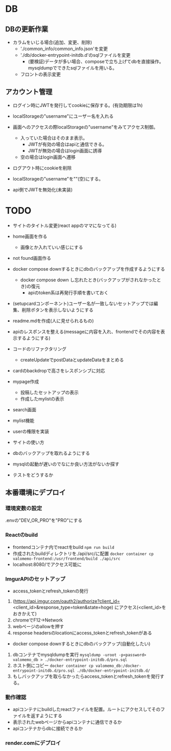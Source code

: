 # DB
## DBの更新作業
- カラムをいじる場合(追加、変更、削除)
  - './common_info/common_info.json'を変更
  - './db/docker-entrypoint-initdb.d'のsqlファイルを変更
    - (要検証)データが多い場合、composeで立ち上げてdbを直接操作。mysqldumpでできたsqlファイルを用いる。
  - フロントの表示変更

## アカウント管理
- ログイン時にJWTを発行してcookieに保存する。(有効期限は1h)
- localStorageの"username"にユーザー名を入れる

- 画面へのアクセスの際localStorageの"username"をみてアクセス制御。
  - 入っていた場合はそのまま表示。
    - JWTが有効の場合はapiと通信できる。
    - JWTが無効の場合はlogin画面に誘導
  - 空の場合はlogin画面へ遷移

- ログアウト時にcookieを削除
- localStorageの"username"を""(空)にする。
- api側でJWTを無効化(未実装)


# TODO
- サイトのタイトル変更(react appのママになってる)


- home画面を作る
  - 画像とか入れていい感じにする
- not found画面作る
- docker compose downするときにdbのバックアップを作成するようにする
  - docker compose down し忘れたとき(バックアップがされなかったとき)の復元
    - apiのtoken系は再発行手順を書いておく
- (setupcardコンポーネント)ユーザー名が一致しないセットアップでは編集、削除ボタンを表示しないようにする
- readme.mdを作成(人に見せられるもの)
- apiのレスポンスを整える(messageに内容を入れ、frontendでその内容を表示するようにする)
- コードのリファクタリング
  - createUpdateでpostDataとupdateDataをまとめる
- cardのbackdropで高さをレスポンシブに対応
- mypage作成
  - 投稿したセットアップの表示
  - 作成したmylistの表示
- search画面
- mylist機能
- userの権限を実装
- サイトの使い方
- dbのバックアップを取れるようにする
- mysqlの起動が遅いのでなにか良い方法がないか探す
- テストをどうするか


## 本番環境にデプロイ
### 環境変数の設定
.envの"DEV_OR_PRO"を"PRO"にする

### Reactのbuild
- frontendコンテナ内でreactをbuild
`npm run build`
- 作成されたbuildディレクトリを./api/src/に配置
`docker container cp valomemo-frontend:/usr/frontend/build ./api/src`
- localhost:8080/でアクセス可能に

### ImgurAPIのセットアップ
- access_tokenとrefresh_tokenの発行
1. (https://api.imgur.com/oauth2/authorize?client_id=<client_id>&response_type=token&state=hoge)
にアクセス(<client_id>をおきかえて)
2. chromeでF12→Network
3. webページのallowを押す
4. response headersのlocationにaccess_tokenとrefresh_tokenがある

- docker compose downするときにdbのバックアップ(自動化したい)
1. dbコンテナでmysqldumpを実行
`mysqldump -uroot -p<password> valomemo_db > ./docker-entrypoint-initdb.d/pro.sql`
2. ホスト側にコピー
`docker container cp valomemo_db:/docker-entrypoint-initdb.d/pro.sql ./db/docker-entrypoint-initdb.d/`
3. もしバックアップを取らなかったらaccess_tokenとrefresh_tokenを発行する。

### 動作確認
- apiコンテナにbuildしたreactファイルを配置。ルートにアクセスしてそのファイルを返すようにする
- 表示されたwebページからapiコンテナに通信できるか
- apiコンテナからdbに接続できるか

### render.comにデプロイ